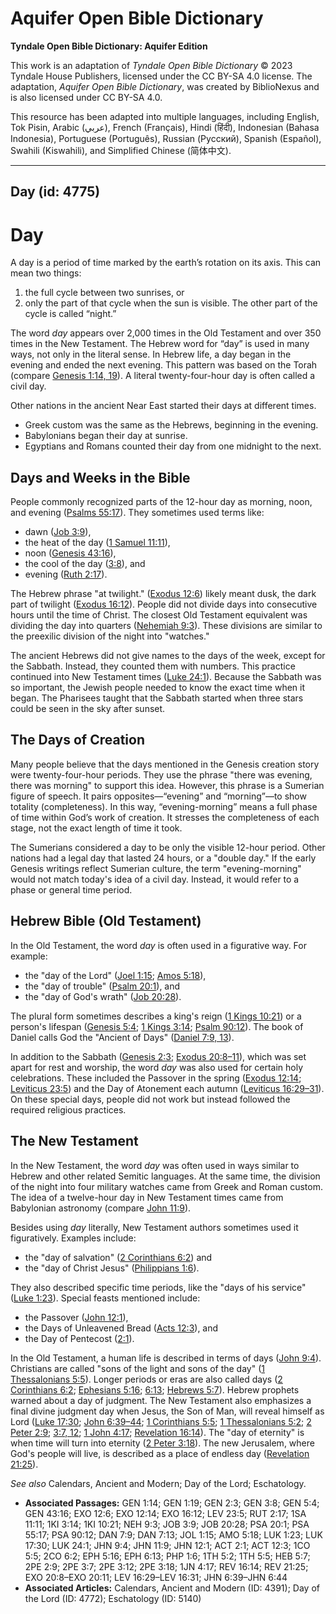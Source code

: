 # Aquifer Open Bible Dictionary

**Tyndale Open Bible Dictionary: Aquifer Edition**

This work is an adaptation of *Tyndale Open Bible Dictionary* © 2023 Tyndale House Publishers, licensed under the CC BY\-SA 4\.0 license. The adaptation, *Aquifer Open Bible Dictionary*, was created by BiblioNexus and is also licensed under CC BY\-SA 4\.0\.

This resource has been adapted into multiple languages, including English, Tok Pisin, Arabic (عربي), French (Français), Hindi (हिंदी), Indonesian (Bahasa Indonesia), Portuguese (Português), Russian (Русский), Spanish (Español), Swahili (Kiswahili), and Simplified Chinese (简体中文).



--------------------------------

## Day (id: 4775)

Day
===

A day is a period of time marked by the earth’s rotation on its axis. This can mean two things: 

1. the full cycle between two sunrises, or
2. only the part of that cycle when the sun is visible. The other part of the cycle is called “night.”

The word *day* appears over 2,000 times in the Old Testament and over 350 times in the New Testament. The Hebrew word for “day” is used in many ways, not only in the literal sense. In Hebrew life, a day began in the evening and ended the next evening. This pattern was based on the Torah (compare [Genesis 1:14, 19](https://ref.ly/Gen1:14,Gen1:19)). A literal twenty\-four\-hour day is often called a civil day.

Other nations in the ancient Near East started their days at different times.

* Greek custom was the same as the Hebrews, beginning in the evening.
* Babylonians began their day at sunrise.
* Egyptians and Romans counted their day from one midnight to the next.

Days and Weeks in the Bible
---------------------------

People commonly recognized parts of the 12\-hour day as morning, noon, and evening ([Psalms 55:17](https://ref.ly/Ps55:17)). They sometimes used terms like:

* dawn ([Job 3:9](https://ref.ly/Job3:9)),
* the heat of the day ([1 Samuel 11:11](https://ref.ly/1Sam11:11)),
* noon ([Genesis 43:16](https://ref.ly/Gen43:16)),
* the cool of the day ([3:8](https://ref.ly/Gen3:8)), and
* evening ([Ruth 2:17](https://ref.ly/Ruth2:17)).

The Hebrew phrase "at twilight." ([Exodus 12:6](https://ref.ly/Exod12:6)) likely meant dusk, the dark part of twilight ([Exodus 16:12](https://ref.ly/Exod16:12)). People did not divide days into consecutive hours until the time of Christ. The closest Old Testament equivalent was dividing the day into quarters ([Nehemiah 9:3](https://ref.ly/Neh9:3)). These divisions are similar to the preexilic division of the night into "watches."

The ancient Hebrews did not give names to the days of the week, except for the Sabbath. Instead, they counted them with numbers. This practice continued into New Testament times ([Luke 24:1](https://ref.ly/Luke24:1)). Because the Sabbath was so important, the Jewish people needed to know the exact time when it began. The Pharisees taught that the Sabbath started when three stars could be seen in the sky after sunset.

The Days of Creation
--------------------

Many people believe that the days mentioned in the Genesis creation story were twenty\-four\-hour periods. They use the phrase "there was evening, there was morning" to support this idea. However, this phrase is a Sumerian figure of speech. It pairs opposites—“evening” and “morning”—to show totality (completeness). In this way, “evening\-morning” means a full phase of time within God’s work of creation. It stresses the completeness of each stage, not the exact length of time it took.

The Sumerians considered a day to be only the visible 12\-hour period. Other nations had a legal day that lasted 24 hours, or a "double day." If the early Genesis writings reflect Sumerian culture, the term "evening\-morning" would not match today's idea of a civil day. Instead, it would refer to a phase or general time period.

Hebrew Bible (Old Testament)
----------------------------

In the Old Testament, the word *day* is often used in a figurative way. For example:

* the "day of the Lord" ([Joel 1:15](https://ref.ly/Joel1:15); [Amos 5:18](https://ref.ly/Amos5:18)),
* the "day of trouble" ([Psalm 20:1](https://ref.ly/Ps20:1)), and
* the "day of God's wrath" ([Job 20:28](https://ref.ly/Job20:28)).

The plural form sometimes describes a king's reign ([1 Kings 10:21](https://ref.ly/1Kgs10:21)) or a person's lifespan ([Genesis 5:4](https://ref.ly/Gen5:4); [1 Kings 3:14](https://ref.ly/1Kgs3:14); [Psalm 90:12](https://ref.ly/Ps90:12)). The book of Daniel calls God the "Ancient of Days" ([Daniel 7:9, 13](https://ref.ly/Dan7:9,Dan7:13)).

In addition to the Sabbath ([Genesis 2:3](https://ref.ly/Gen2:3); [Exodus 20:8–11](https://ref.ly/Exod20:8-Exod20:11)), which was set apart for rest and worship, the word *day* was also used for certain holy celebrations. These included the Passover in the spring ([Exodus 12:14](https://ref.ly/Exod12:14); [Leviticus 23:5](https://ref.ly/Lev23:5)) and the Day of Atonement each autumn ([Leviticus 16:29–31](https://ref.ly/Lev16:29-Lev16:31)). On these special days, people did not work but instead followed the required religious practices.

The New Testament
-----------------

In the New Testament, the word *day* was often used in ways similar to Hebrew and other related Semitic languages. At the same time, the division of the night into four military watches came from Greek and Roman custom. The idea of a twelve\-hour day in New Testament times came from Babylonian astronomy (compare [John 11:9](https://ref.ly/John11:9)).

Besides using *day* literally, New Testament authors sometimes used it figuratively. Examples include:

* the "day of salvation" ([2 Corinthians 6:2](https://ref.ly/2Cor6:2)) and
* the "day of Christ Jesus" ([Philippians 1:6](https://ref.ly/Phil1:6)).

They also described specific time periods, like the "days of his service" ([Luke 1:23](https://ref.ly/Luke1:23)). Special feasts mentioned include:

* the Passover ([John 12:1](https://ref.ly/John12:1)),
* the Days of Unleavened Bread ([Acts 12:3](https://ref.ly/Acts12:3)), and
* the Day of Pentecost ([2:1](https://ref.ly/Acts2:1)).

In the Old Testament, a human life is described in terms of days ([John 9:4](https://ref.ly/John9:4)). Christians are called "sons of the light and sons of the day" ([1 Thessalonians 5:5](https://ref.ly/1Thess5:5)). Longer periods or eras are also called days ([2 Corinthians 6:2](https://ref.ly/2Cor6:2); [Ephesians 5:16](https://ref.ly/Eph5:16); [6:13](https://ref.ly/Eph6:13); [Hebrews 5:7](https://ref.ly/Heb5:7)). Hebrew prophets warned about a day of judgment. The New Testament also emphasizes a final divine judgment day when Jesus, the Son of Man, will reveal himself as Lord ([Luke 17:30](https://ref.ly/Luke17:30); [John 6:39–44](https://ref.ly/John6:39-John6:44); [1 Corinthians 5:5](https://ref.ly/1Cor5:5); [1 Thessalonians 5:2](https://ref.ly/1Thess5:2); [2 Peter 2:9](https://ref.ly/2Pet2:9); [3:7, 12](https://ref.ly/2Pet3:7,2Pet3:12); [1 John 4:17](https://ref.ly/1John4:17); [Revelation 16:14](https://ref.ly/Rev16:14)). The "day of eternity" is when time will turn into eternity ([2 Peter 3:18](https://ref.ly/2Pet3:18)). The new Jerusalem, where God's people will live, is described as a place of endless day ([Revelation 21:25](https://ref.ly/Rev21:25)).

*See also* Calendars, Ancient and Modern; Day of the Lord; Eschatology.

* **Associated Passages:** GEN 1:14; GEN 1:19; GEN 2:3; GEN 3:8; GEN 5:4; GEN 43:16; EXO 12:6; EXO 12:14; EXO 16:12; LEV 23:5; RUT 2:17; 1SA 11:11; 1KI 3:14; 1KI 10:21; NEH 9:3; JOB 3:9; JOB 20:28; PSA 20:1; PSA 55:17; PSA 90:12; DAN 7:9; DAN 7:13; JOL 1:15; AMO 5:18; LUK 1:23; LUK 17:30; LUK 24:1; JHN 9:4; JHN 11:9; JHN 12:1; ACT 2:1; ACT 12:3; 1CO 5:5; 2CO 6:2; EPH 5:16; EPH 6:13; PHP 1:6; 1TH 5:2; 1TH 5:5; HEB 5:7; 2PE 2:9; 2PE 3:7; 2PE 3:12; 2PE 3:18; 1JN 4:17; REV 16:14; REV 21:25; EXO 20:8–EXO 20:11; LEV 16:29–LEV 16:31; JHN 6:39–JHN 6:44
* **Associated Articles:** Calendars, Ancient and Modern (ID: 4391); Day of the Lord (ID: 4772); Eschatology (ID: 5140)


